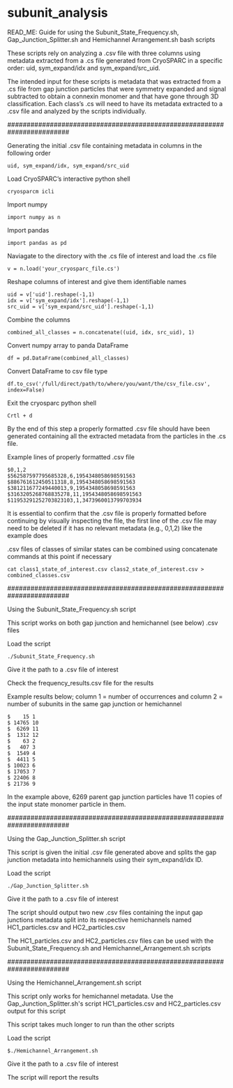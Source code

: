 # subunit_analysis

READ_ME: Guide for using the Subunit_State_Frequency.sh, Gap_Junction_Splitter.sh and Hemichannel Arrangement.sh bash scripts

These scripts rely on analyzing a .csv file with three columns using metadata extracted from a .cs file generated from CryoSPARC in a specific order: uid, sym_expand/idx and sym_expand/src_uid. 

The intended input for these scripts is metadata that was extracted from a .cs file from gap junction particles that were symmetry expanded and signal subtracted to obtain a connexin monomer and that have gone through 3D classification. Each class’s .cs will need to have its metadata extracted to a .csv file and analyzed by the scripts  individually.


########################################################################


Generating the initial .csv file containing metadata in columns in the following order
```
uid, sym_expand/idx, sym_expand/src_uid
```
Load CryoSPARC’s interactive python shell
```
cryosparcm icli
```
Import numpy
```
import numpy as n
```
Import pandas
```
import pandas as pd
```
Naviagate to the directory with the .cs file of interest and load the .cs file
```
v = n.load('your_cryosparc_file.cs')
```
Reshape columns of interest and give them identifiable names
```
uid = v['uid'].reshape(-1,1)
idx = v['sym_expand/idx'].reshape(-1,1)
src_uid = v['sym_expand/src_uid'].reshape(-1,1)
```
Combine the columns
```
combined_all_classes = n.concatenate((uid, idx, src_uid), 1)
```
Convert numpy array to panda DataFrame
```
df = pd.DataFrame(combined_all_classes)
```
Convert DataFrame to csv file type
```
df.to_csv('/full/direct/path/to/where/you/want/the/csv_file.csv', index=False)
```
Exit the cryosparc python shell
```
Crtl + d
```
By the end of this step a properly formatted .csv file should have been generated containing all the extracted metadata from the particles in the .cs file.

Example lines of properly formatted .csv file
```
$0,1,2
$562587597795685328,6,1954348058698591563
$886761612450511318,8,1954348058698591563
$381211677249440013,9,1954348058698591563
$3163205268768835278,11,1954348058698591563
$11953291252703823103,1,3473960013799703934
```
It is essential to confirm that the .csv file is properly formatted before continuing by visually inspecting the file, the first line of the .csv file may need to be deleted if it has no relevant metadata (e.g., 0,1,2) like the example does 

.csv files of classes of similar states can be combined using concatenate commands at this point if necessary
```
cat class1_state_of_interest.csv class2_state_of_interest.csv > combined_classes.csv
```

########################################################################


Using the Subunit_State_Frequency.sh script

This script works on both gap junction and hemichannel (see below) .csv files

Load the script
```
./Subunit_State_Frequency.sh
```
Give it the path to a .csv file of interest

Check the frequency_results.csv file for the results

Example results below; column 1 = number of occurrences and column 2 = number of subunits in the same gap junction or hemichannel
```
$    15 1
$ 14765 10
$  6269 11
$  1312 12
$    63 2
$   407 3
$  1549 4
$  4411 5
$ 10023 6
$ 17053 7
$ 22406 8
$ 21736 9
```

In the example above, 6269 parent gap junction particles have 11 copies of the input state monomer particle in them.


########################################################################


Using the Gap_Junction_Splitter.sh script

This script is given the initial .csv file generated above and splits the gap junction metadata into hemichannels using their sym_expand/idx ID. 

Load the script
```
./Gap_Junction_Splitter.sh
```

Give it the path to a .csv file of interest

The script should output two new .csv files containing the input gap junctions metadata split into its respective hemichannels named HC1_particles.csv and HC2_particles.csv

The HC1_particles.csv and HC2_particles.csv files can be used with the Subunit_State_Frequency.sh and Hemichannel_Arrangement.sh scripts


########################################################################


Using the Hemichannel_Arrangement.sh script

This script only works for hemichannel metadata. Use the Gap_Junction_Splitter.sh's script HC1_particles.csv and HC2_particles.csv output for this script

This script takes much longer to run than the other scripts

Load the script
```
$./Hemichannel_Arrangement.sh
```
Give it the path to a .csv file of interest

The script will report the results

